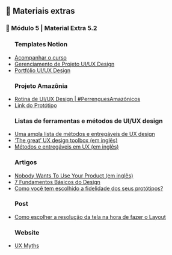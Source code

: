 <h2 dir="auto"> 🔗 Materiais extras </h2>


<h3 dir="auto"> 🔶 Módulo 5 | Material Extra 5.2 </h3>
<ul dir="auto">

<h3> Templates Notion </h3>
  <li><a href="https://www.notion.so/Bootcampinho-UI-UX-476028b04b214c419d23158f612d91af"> Acompanhar o curso </a></li>
  <li><a href="https://sheisacreative.notion.site/Nome-do-Projeto-Bootcampinho-UI-UX-29cc67452d274688b297ed51cb95ee04"> Gerenciamento de Projeto UI/UX Design </a></li>
  <li><a href="https://sheisacreative.notion.site/UI-UX-Designer-Bootcampinho-UI-UX-015ec666dd424e398492074e277b748e"> Portfólio UI/UX Design </a></li> 

<h3> Projeto Amazônia </h3>
<li><a href="https://www.youtube.com/playlist?list=PLuDfCQO9tvX3FiP79hkAJPSHaL2kS8n6H"> Rotina de UI/UX Design | #PerrenguesAmazônicos </a></li>
<li><a href="https://xd.adobe.com/view/2d8d60c0-9655-4fda-9d8e-79f958cf8d00-78de/"> Link do Protótipo </a></li>


<h3> Listas de ferramentas e métodos de UI/UX design </h3>
    <li><a href="https://brasil.uxdesign.cc/uma-ampla-lista-de-m%C3%A9todos-e-entreg%C3%A1veis-de-ux-design-7b83a859d234"> Uma ampla lista de métodos e entregáveis de UX design</a></li>
    <li><a href="https://uxdesign.cc/the-great-ux-design-toolbox-fc0f28d7e976"> ‘The great’ UX design toolbox (em inglês)</a></li>
    <li><a href="https://miro.com/app/board/o9J_ktZHnRA=/"> Métodos e entregáveis em UX (em inglês) </a></li>


<h3> Artigos </h3>
<li><a href="https://www.smashingmagazine.com/2016/01/nobody-wants-use-your-product/"> Nobody Wants To Use Your Product (em inglês) </a></li>
<li><a href="https://medium.com/@madaguiar/fundamentos-do-design-d481d10d72be"> 7 Fundamentos Básicos do Design </a></li>
<li><a href="https://brasil.uxdesign.cc/como-voc%C3%AA-tem-escolhido-a-fidelidade-dos-seus-prot%C3%B3tipos-6596484b8cbf"> Como você tem escolhido a fidelidade dos seus protótipos? </a></li>


<h3> Post </h3>
<li><a href="https://www.instagram.com/p/CWq3-S5tHGn/?utm_source=ig_embed&ig_rid=f8395561-0534-46bc-840e-d66596caf6a7"> Como escolher a resolução da tela na hora de fazer o Layout </a></li>

<h3> Website </h3>
<li><a href="https://uxmyths.com/"> UX Myths </a></li>
</ul>